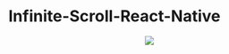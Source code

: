 # Infinite-Scroll-React-Native
<p align="center">
  <img src = "https://github.com/bunny98/Infinite-Scroll-React-Native/blob/master/scroll.gif"/>
</p>


